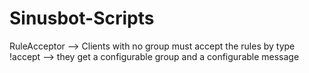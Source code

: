 ﻿# Sinusbot-Scripts

RuleAcceptor --> Clients with no group must accept the rules by type !accept --> they get a configurable group and a configurable message 
